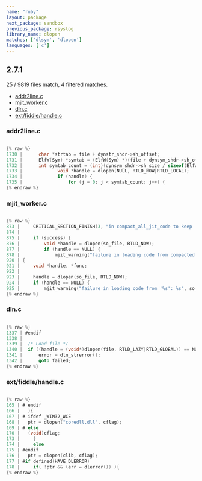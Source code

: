 ```yaml
---
name: "ruby"
layout: package
next_package: sandbox
previous_package: rsyslog
library_name: dlopen
matches: ['dlsym', 'dlopen']
languages: ['c']
---
```

## 2.7.1
25 / 9819 files match, 4 filtered matches.

 - [addr2line.c](#addr2linec)
 - [mjit_worker.c](#mjit_workerc)
 - [dln.c](#dlnc)
 - [ext/fiddle/handle.c](#extfiddlehandlec)

### addr2line.c

```c

{% raw %}
1730 | 	    char *strtab = file + dynstr_shdr->sh_offset;
1731 | 	    ElfW(Sym) *symtab = (ElfW(Sym) *)(file + dynsym_shdr->sh_offset);
1732 | 	    int symtab_count = (int)(dynsym_shdr->sh_size / sizeof(ElfW(Sym)));
1733 |             void *handle = dlopen(NULL, RTLD_NOW|RTLD_LOCAL);
1734 |             if (handle) {
1735 |                 for (j = 0; j < symtab_count; j++) {
{% endraw %}

```
### mjit_worker.c

```c

{% raw %}
873 |     CRITICAL_SECTION_FINISH(3, "in compact_all_jit_code to keep .o files");
874 | 
875 |     if (success) {
876 |         void *handle = dlopen(so_file, RTLD_NOW);
877 |         if (handle == NULL) {
878 |             mjit_warning("failure in loading code from compacted '%s': %s", so_file, dlerror());
920 | {
921 |     void *handle, *func;
922 | 
923 |     handle = dlopen(so_file, RTLD_NOW);
924 |     if (handle == NULL) {
925 |         mjit_warning("failure in loading code from '%s': %s", so_file, dlerror());
{% endraw %}

```
### dln.c

```c

{% raw %}
1337 | #endif
1338 | 
1339 | 	/* Load file */
1340 | 	if ((handle = (void*)dlopen(file, RTLD_LAZY|RTLD_GLOBAL)) == NULL) {
1341 | 	    error = dln_strerror();
1342 | 	    goto failed;
{% endraw %}

```
### ext/fiddle/handle.c

```c

{% raw %}
165 | # endif
166 | 	){
167 | # ifdef _WIN32_WCE
168 | 	ptr = dlopen("coredll.dll", cflag);
169 | # else
170 | 	(void)cflag;
173 |     }
174 |     else
175 | #endif
176 | 	ptr = dlopen(clib, cflag);
177 | #if defined(HAVE_DLERROR)
178 |     if( !ptr && (err = dlerror()) ){
{% endraw %}

```